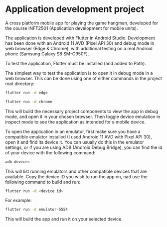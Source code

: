 # Application development project

A cross platform mobile app for playing the game hangman, developed for the course INFT2501 (Application development for mobile units).


The application is developed with Flutter in Android Studio. Development has been done with an Android 11 AVD (Pixel API 30) and debug mode in  web browser (Edge & Chrome), with additional testing on a real Android phone (Samsung Galaxy S8 SM-G950F).

To test the application, Flutter must be installed (and added to Path).

The simplest way to test the application is to open it in debug mode in a web browser. This can be done using one of either commands in the project root directory:
```bash
flutter run -d edge
```
```bash
flutter run -d chrome
```
This will build the necessary project components to view the app in debug mode, and open it in your chosen browser. Then toggle device emulation in inspect mode to see the application as intended for a mobile device.

To open the application in an emulator, first make sure you have a compatible emulator installed (I used Android 11 AVD with Pixel API 30), open it and find its device it. You can usually do this in the emulator settings, or if you are using ADB (Android Debug Bridge), you can find the id of your device with the following command:
```bash
adb devices
```
This will list running emulators and other compatible devices that are available. Copy the device ID you wish to run the app on, nad use the following command to build and run:
```bash
flutter run -d <device id>
```
For example:
```bash
flutter run -d emulator-5554
```
This will build the app and run it on your selected device.
